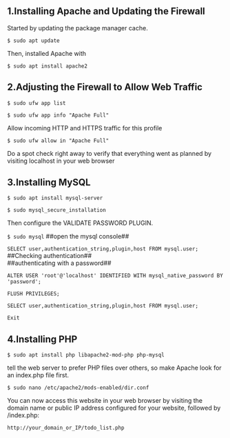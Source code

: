 ## 1.Installing Apache and Updating the Firewall
Started by updating the package manager cache.  

  ``$ sudo apt update``  
  
  Then, installed Apache with  
  
``$ sudo apt install apache2``  

## 2.Adjusting the Firewall to Allow Web Traffic
``$ sudo ufw app list``  

``$ sudo ufw app info "Apache Full"``  


Allow incoming HTTP and HTTPS traffic for this profile  

``$ sudo ufw allow in "Apache Full"``  

Do a spot check right away to verify that everything went as planned
by visiting localhost in your web browser  

## 3.Installing MySQL 
``$ sudo apt install mysql-server``  

``$ sudo mysql_secure_installation``  

Then configure the VALIDATE PASSWORD PLUGIN.  

``$ sudo mysql``        ##open the mysql console##  

``SELECT user,authentication_string,plugin,host FROM mysql.user;``    ##Checking authentication##  
##authenticating with a password##  

``ALTER USER 'root'@'localhost' IDENTIFIED WITH mysql_native_password BY 'password';``  

``FLUSH PRIVILEGES;``  

``SELECT user,authentication_string,plugin,host FROM mysql.user;``  

``Exit``  

## 4.Installing PHP 
``$ sudo apt install php libapache2-mod-php php-mysql``  

tell the web server to prefer PHP files over others, so make Apache look for an index.php file first.  

``$ sudo nano /etc/apache2/mods-enabled/dir.conf``  

You can now access this website in your web browser by visiting the domain name or public IP address configured for your website, followed by /index.php:  

``http://your_domain_or_IP/todo_list.php``

